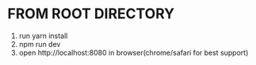 # FROM ROOT DIRECTORY
1. run yarn install
2. npm run dev
3. open http://localhost:8080 in browser(chrome/safari for best support)
